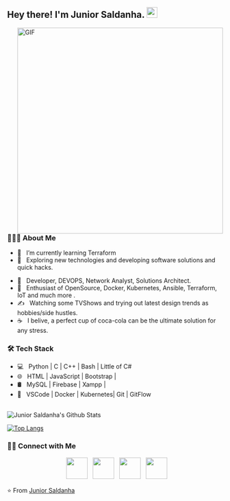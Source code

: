 <h2> Hey there! I'm Junior Saldanha. <img src="https://github.com/souvikguria98/souvikguria98/blob/master/Hi.gif" width="25"></h2>
<!---<img align="right" alt="GIF" src="https://raw.githubusercontent.com/devSouvik/devSouvik/master/gif3.gif" width="500"/>--->
<img align="right" alt="GIF" src="https://media.giphy.com/media/LmNwrBhejkK9EFP504/source.gif" width="480" height="480" frameBorder="0" class="giphy-embed"></img>

<h3> 👨🏻‍💻 About Me </h3>

- 🔭 &nbsp; I’m currently learning Terraform
- 🤔 &nbsp; Exploring new technologies and developing software solutions and quick hacks.
<!-- - 🎓 &nbsp; Studying Computer Science, computer programming and Mathematics. -->
- 💼 &nbsp; Developer, DEVOPS, Network Analyst, Solutions Architect.
- 🌱 &nbsp; Enthusiast of OpenSource, Docker, Kubernetes, Ansible, Terraform, IoT and much more .
- ✍️ &nbsp; Watching some TVShows and trying out latest design trends as hobbies/side hustles.
- ☕ &nbsp; I belive, a perfect cup of coca-cola can be the ultimate solution for any stress. 

<h3>🛠 Tech Stack</h3>

- 💻 &nbsp; Python | C          | C++       | Bash | Little of C#
- 🌐 &nbsp; HTML   | JavaScript | Bootstrap |
- 🛢 &nbsp; MySQL  | Firebase   | Xampp     |     
- 🔧 &nbsp; VSCode | Docker     | Kubernetes| Git  | GitFlow
<!-- - 🖥 &nbsp; Adobe Xd | Illustrator | Photoshop | OpenShot -->

<br>


<img align="center" src="https://github-readme-stats.vercel.app/api?username=devSouvik&include_all_commits=true&count_private=true&show_icons=true&line_height=20&title_color=7A7ADB&icon_color=2234AE&text_color=D3D3D3&bg_color=0,000000,130F40" alt="Junior Saldanha's Github Stats">

</br>

[![Top Langs](https://github-readme-stats.vercel.app/api/top-langs/?username=devSouvik&layout=compact&text_color=daf7dc&bg_color=151515)](https://github.com/devSouvik/github-readme-stats)


<h3> 🤝🏻 Connect with Me </h3>

<p align="center">
&nbsp; <a href="https://twitter.com/umsaldanha" target="_blank" rel="noopener noreferrer"><img src="https://img.icons8.com/plasticine/100/000000/twitter.png" width="50" /></a>  
&nbsp; <a href="https://www.instagram.com/umsaldanha/" target="_blank" rel="noopener noreferrer"><img src="https://img.icons8.com/plasticine/100/000000/instagram-new.png" width="50" /></a>  
&nbsp; <a href="https://www.linkedin.com/in/umsaldanha/" target="_blank" rel="noopener noreferrer"><img src="https://img.icons8.com/plasticine/100/000000/linkedin.png" width="50" /></a>
&nbsp; <a href="mailto:umsaldanha@gmail.com" target="_blank" rel="noopener noreferrer"><img src="https://img.icons8.com/plasticine/100/000000/gmail.png"  width="50" /></a>
</p>

⭐️ From [Junior Saldanha](https://github.com/juniorsaldanha)
